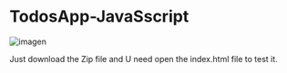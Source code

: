 # TodosApp-JavaSscript
![imagen](https://user-images.githubusercontent.com/100967935/160605687-97590479-615a-476b-97a4-86f29e574463.png)


Just download the Zip file and U need open the index.html file to test it.
